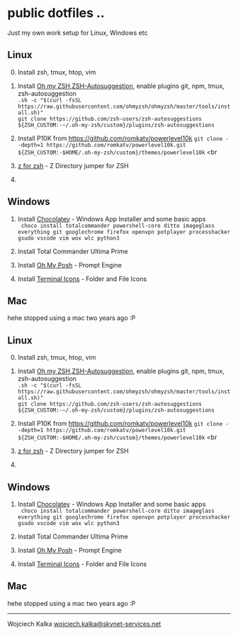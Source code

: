 # public dotfiles .. 
Just my own work setup for Linux, Windows etc


## Linux

0. Install zsh, tmux, htop, vim 

1. Install [Oh my ZSH](https://ohmyz.sh),[ZSH-Autosuggestion](https://github.com/zsh-users/zsh-autosuggestions),  enable plugins git, npm, tmux, zsh-autosuggestion  <br>
`.sh -c "$(curl -fsSL https://raw.githubusercontent.com/ohmyzsh/ohmyzsh/master/tools/install.sh)"` <br>
`git clone https://github.com/zsh-users/zsh-autosuggestions ${ZSH_CUSTOM:-~/.oh-my-zsh/custom}/plugins/zsh-autosuggestions` <br>

2. Install P10K from https://github.com/romkatv/powerlevel10k
`git clone --depth=1 https://github.com/romkatv/powerlevel10k.git ${ZSH_CUSTOM:-$HOME/.oh-my-zsh/custom}/themes/powerlevel10k` <br

3. [z for zsh](https://github.com/agkozak/zsh-z) - Z Directory jumper for ZSH

4. 

## Windows

1. Install [Chocolatey](https://chocolatey.org/) - Windows App Installer and some basic apps <br>
` choco install totalcommander powershell-core ditto imageglass everything git googlechrome firefox openvpn potplayer processhacker gsudo vscode vim wox wlc python3`

2. Install Total Commander Ultima Prime                                                                                                                                 

3. Install [Oh My Posh](https://ohmyposh.dev/) - Prompt Engine

4. Install [Terminal Icons](https://github.com/devblackops/Terminal-Icons) - Folder and File Icons

## Mac 
 
hehe stopped using a mac two years ago :P 


## Linux

0. Install zsh, tmux, htop, vim 

1. Install [Oh my ZSH](https://ohmyz.sh),[ZSH-Autosuggestion](https://github.com/zsh-users/zsh-autosuggestions),  enable plugins git, npm, tmux, zsh-autosuggestion  <br>
`.sh -c "$(curl -fsSL https://raw.githubusercontent.com/ohmyzsh/ohmyzsh/master/tools/install.sh)"` <br>
`git clone https://github.com/zsh-users/zsh-autosuggestions ${ZSH_CUSTOM:-~/.oh-my-zsh/custom}/plugins/zsh-autosuggestions` <br>

2. Install P10K from https://github.com/romkatv/powerlevel10k
`git clone --depth=1 https://github.com/romkatv/powerlevel10k.git ${ZSH_CUSTOM:-$HOME/.oh-my-zsh/custom}/themes/powerlevel10k` <br

3. [z for zsh](https://github.com/agkozak/zsh-z) - Z Directory jumper for ZSH

4. 

## Windows

1. Install [Chocolatey](https://chocolatey.org/) - Windows App Installer and some basic apps <br>
` choco install totalcommander powershell-core ditto imageglass everything git googlechrome firefox openvpn potplayer processhacker gsudo vscode vim wox wlc python3`

2. Install Total Commander Ultima Prime                                                                                                                                 

3. Install [Oh My Posh](https://ohmyposh.dev/) - Prompt Engine

4. Install [Terminal Icons](https://github.com/devblackops/Terminal-Icons) - Folder and File Icons

## Mac 
 
hehe stopped using a mac two years ago :P 


---
Wojciech Kalka <wojciech.kalka@skynet-services.net>
